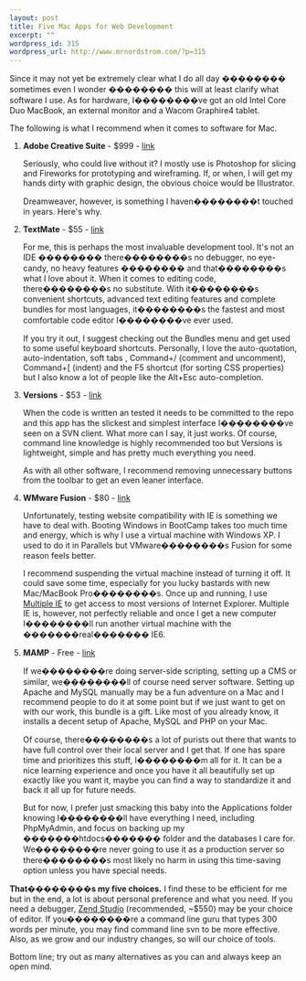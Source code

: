 ```yaml
--- 
layout: post
title: Five Mac Apps for Web Development
excerpt: ""
wordpress_id: 315
wordpress_url: http://www.mrnordstrom.com/?p=315
---
```

<p>Since it may not yet be extremely clear what I do all day �������� sometimes even I wonder �������� this will at least clarify what software I use. As for hardware, I��������ve got an old Intel Core Duo MacBook, an external monitor and a Wacom Graphire4 tablet.</p>

<p>The following is what I recommend when it comes to software for Mac.</p>

<ol>
<li><strong>Adobe Creative Suite</strong> - $999 - <a href="http://www.adobe.com/products/creativesuite/">link</a>
<p>Seriously, who could live without it? I mostly use is Photoshop for slicing and Fireworks for prototyping and wireframing. If, or when, I will get my hands dirty with graphic design, the obvious choice would be Illustrator.</p>

<p>Dreamweaver, however, is something I haven��������t touched in years. Here's why.</p></li>

<li><strong>TextMate</strong> - $55 - <a href="http://macromates.com/">link</a>
<p>For me, this is perhaps the most invaluable development tool. It's not an IDE �������� there��������s no debugger, no eye-candy, no heavy features �������� and that��������s what I love about it. When it comes to editing code, there��������s no substitute. With it��������s convenient shortcuts, advanced text editing features and complete bundles for most languages, it��������s the fastest and most comfortable code editor I��������ve ever used.</p>

<p>If you try it out, I suggest checking out the Bundles menu and get used to some useful keyboard shortcuts. Personally, I love the auto-quotation, auto-indentation, soft tabs , Command+/ (comment and uncomment), Command+[ (indent) and the F5 shortcut (for sorting CSS properties) but I also know a lot of people like the Alt+Esc auto-completion.</p></li>

<li><strong>Versions</strong> - $53 - <a href="http://versionsapp.com/">link</a>
<p>When the code is written an tested it needs to be committed to the repo and this app has the slickest and simplest interface I��������ve seen on a SVN client. What more can I say, it just works. Of course, command line knowledge is highly recommended too but Versions is lightweight, simple and has pretty much everything you need.</p>

<p>As with all other software, I recommend removing unnecessary buttons from the toolbar to get an even leaner interface.</p></li>

<li><strong>WMware Fusion</strong> - $80 - <a href="http://www.vmware.com/products/fusion/">link</a>
<p>Unfortunately, testing website compatibility with IE is something we have to deal with. Booting Windows in BootCamp takes too much time and energy, which is why I use a virtual machine with Windows XP. I used to do it in Parallels but VMware��������s Fusion for some reason feels better.</p>

<p>I recommend suspending the virtual machine instead of turning it off. It could save some time, especially for you lucky bastards with new Mac/MacBook Pro��������s. Once up and running, I use <a href="http://tredosoft.com/Multiple_IE">Multiple IE</a> to get access to most versions of Internet Explorer. Multiple IE is, however, not perfectly reliable and once I get a new computer I��������ll run another virtual machine with the �������real������� IE6.</p></li>

<li><strong>MAMP</strong> - Free - <a href="http://www.mamp.info/">link</a>
<p>If we��������re doing server-side scripting, setting up a CMS or similar, we��������ll of course need server software. Setting up Apache and MySQL manually may be a fun adventure on a Mac and I recommend people to do it at some point but if we just want to get on with our work, this bundle is a gift. Like most of you already know, it installs a decent setup of Apache, MySQL and PHP on your Mac.</p>

<p>Of course, there��������s a lot of purists out there that wants to have full control over their local server and I get that. If one has spare time and prioritizes this stuff, I��������m all for it. It can be a nice learning experience and once you have it all beautifully set up exactly like you want it, maybe you can find a way to standardize it and back it all up for future needs.</p>

<p>But for now, I prefer just smacking this baby into the Applications folder knowing I��������ll have everything I need, including PhpMyAdmin, and focus on backing up my �������htdocs������� folder and the databases I care for. We��������re never going to use it as a production server so there��������s most likely no harm in using this time-saving option unless you have special needs.</p></li>
</ol>

<p><strong>That��������s my five choices.</strong> I find these to be efficient for me but in the end, a lot is about personal preference and what you need. If you need a debugger, <a href="http://www.zend.com/en/products/studio/">Zend Studio</a> (recommended, ~$550) may be your choice of editor. If you��������re a command line guru that types 300 words per minute, you may find command line svn to be more effective. Also, as we grow and our industry changes, so will our choice of tools.</p>

<p>Bottom line; try out as many alternatives as you can and always keep an open mind.</p>
